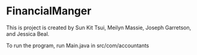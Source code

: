 # FinancialManger
This is project is created by Sun Kit Tsui, Meilyn Massie, Joseph Garretson, and Jessica Beal.

To run the program, run Main.java in src/com/accountants
